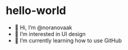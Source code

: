 # hello-world
- 👋 Hi, I’m @noranovaak
- 👀 I’m interested in UI design
- 🌱 I’m currently learning how to use GitHub
